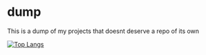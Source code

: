 # dump

This is a dump of my projects that doesnt deserve a repo of its own

[![Top Langs](https://github-readme-stats.vercel.app/api/top-langs/?username=KiwiTG)](https://github.com/anuraghazra/github-readme-stats)
